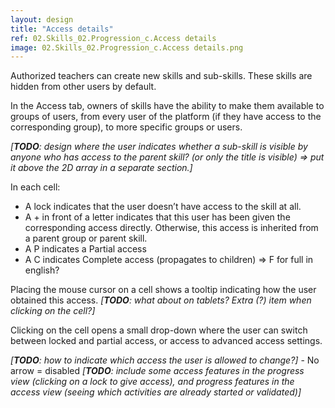 ```yaml
---
layout: design
title: "Access details"
ref: 02.Skills_02.Progression_c.Access details
image: 02.Skills_02.Progression_c.Access details.png
---
```


Authorized teachers can create new skills and sub-skills. These skills are hidden from other users by default.

In the Access tab, owners of skills have the ability to make them available to groups of users, from every user of the platform (if they have access to the corresponding group), to more specific groups or users.

*[**TODO**: design where the user indicates whether a sub-skill is visible by anyone who has access to the parent skill? (or only the title is visible) => put it above the 2D array in a separate section.]*

In each cell:
- A lock indicates that the user doesn’t have access to the skill at all.
- A + in front of a letter indicates that this user has been given the corresponding access directly. Otherwise, this access is inherited from a parent group or parent skill.
- A P indicates a Partial access
- A C indicates Complete access (propagates to children) => F for full in english?

Placing the mouse cursor on a cell shows a tooltip indicating how the user obtained this access. *[**TODO**: what about on tablets? Extra (?) item when clicking on the cell?]*

Clicking on the cell opens a small drop-down where the user can switch between locked and partial access, or access to advanced access settings.

*[**TODO**: how to indicate which access the user is allowed to change?]* - No arrow = disabled
*[**TODO**: include some access features in the progress view (clicking on a lock to give access), and progress features in the access view (seeing which activities are already started or validated)]*
